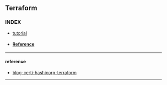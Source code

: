 ## Terraform

### INDEX
- [tutorial](https://learn.hashicorp.com/collections/terraform/certification-associate-tutorials)

- #### [Reference](#reference)
---

#### reference
- [blog-certi-hashicorp-terraform](https://blog.naver.com/misman95/222497335060)

---